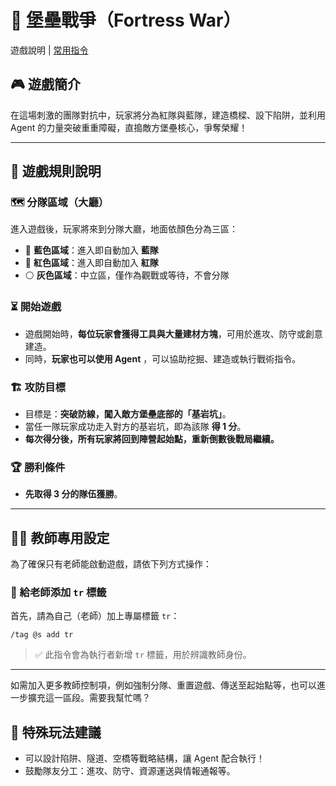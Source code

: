 # 🏰 堡壘戰爭（Fortress War）

遊戲說明 | [常用指令](https://github.com/YC815/fortress-war_mcbe/blob/main/common-command.md)

## 🎮 遊戲簡介

在這場刺激的團隊對抗中，玩家將分為紅隊與藍隊，建造橋樑、設下陷阱，並利用 Agent 的力量突破重重障礙，直搗敵方堡壘核心，爭奪榮耀！

---

## 📌 遊戲規則說明

### 🗺 分隊區域（大廳）

進入遊戲後，玩家將來到分隊大廳，地面依顏色分為三區：

* 🔵 **藍色區域**：進入即自動加入 **藍隊**
* 🔴 **紅色區域**：進入即自動加入 **紅隊**
* ⚪ **灰色區域**：中立區，僅作為觀戰或等待，不會分隊

### ⏳ 開始遊戲

* 遊戲開始時，**每位玩家會獲得工具與大量建材方塊**，可用於進攻、防守或創意建造。
* 同時，**玩家也可以使用 Agent** ，可以協助挖掘、建造或執行戰術指令。

### 🏗 攻防目標

* 目標是：**突破防線，闖入敵方堡壘底部的「基岩坑」**。
* 當任一隊玩家成功走入對方的基岩坑，即為該隊 **得 1 分**。
* **每次得分後，所有玩家將回到陣營起始點，重新倒數後戰局繼續。**

### 🏆 勝利條件

* **先取得 3 分的隊伍獲勝**。

---

## 🧑‍🏫 教師專用設定

為了確保只有老師能啟動遊戲，請依下列方式操作：

### 🎯 給老師添加 `tr` 標籤

首先，請為自己（老師）加上專屬標籤 `tr`：

```
/tag @s add tr
```

> ✅ 此指令會為執行者新增 `tr` 標籤，用於辨識教師身份。

---

如需加入更多教師控制項，例如強制分隊、重置遊戲、傳送至起始點等，也可以進一步擴充這一區段。需要我幫忙嗎？


## 🤖 特殊玩法建議

* 可以設計陷阱、隧道、空橋等戰略結構，讓 Agent 配合執行！
* 鼓勵隊友分工：進攻、防守、資源運送與情報通報等。
